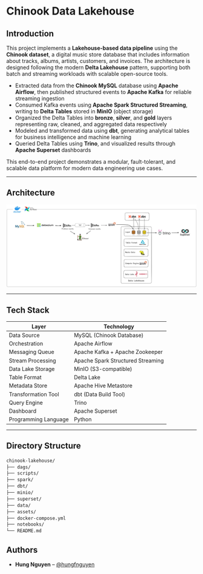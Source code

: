 # Chinook Data Lakehouse

## Introduction

This project implements a **Lakehouse-based data pipeline** using the **Chinook dataset**, a digital music store database that includes information about tracks, albums, artists, customers, and invoices. The architecture is designed following the modern **Delta Lakehouse** pattern, supporting both batch and streaming workloads with scalable open-source tools.

- Extracted data from the **Chinook MySQL** database using **Apache Airflow**, then published structured events to **Apache Kafka** for reliable streaming ingestion
- Consumed Kafka events using **Apache Spark Structured Streaming**, writing to **Delta Tables** stored in **MinIO** (object storage)
- Organized the Delta Tables into **bronze**, **silver**, and **gold** layers representing raw, cleaned, and aggregated data respectively
- Modeled and transformed data using **dbt**, generating analytical tables for business intelligence and machine learning
- Queried Delta Tables using **Trino**, and visualized results through **Apache Superset** dashboards

This end-to-end project demonstrates a modular, fault-tolerant, and scalable data platform for modern data engineering use cases.

---

## Architecture

![Architecture](assets/architecture.jpg)

---

## Tech Stack

| Layer                | Technology                      |
|---------------------|----------------------------------|
| Data Source         | MySQL (Chinook Database)         |
| Orchestration       | Apache Airflow                   |
| Messaging Queue     | Apache Kafka + Apache Zookeeper  |
| Stream Processing   | Apache Spark Structured Streaming|
| Data Lake Storage   | MinIO (S3-compatible)            |
| Table Format        | Delta Lake                       |
| Metadata Store      | Apache Hive Metastore            |
| Transformation Tool | dbt (Data Build Tool)            |
| Query Engine        | Trino                            |
| Dashboard           | Apache Superset                  |
| Programming Language| Python                           |

---

## Directory Structure

```bash
chinook-lakehouse/
├── dags/
├── scripts/
├── spark/
├── dbt/
├── minio/
├── superset/
├── data/
├── assets/
├── docker-compose.yml
├── notebooks/
└── README.md
```

## Authors

- **Hung Nguyen** – [@hungfnguyen](https://github.com/hungfnguyen)
